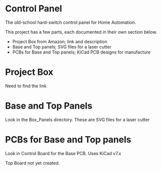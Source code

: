 # Control Panel

The old-school hard-switch control panel for Home Automation.

This project has a few parts, each documented in their own section below.

- Project Box from Amazon; link and description
- Base and Top panels; SVG files for a laser cutter
- PCBs for Base and Top panels; KiCad PCB designs for manufacture

# Project Box

Need to find the link

# Base and Top Panels

Look in the Box_Panels directory. These are SVG files for a laser cutter

# PCBs for Base and Top panels

Look in Control Board for the Base PCB. Uses KiCad v7.x

Top Board not yet created.